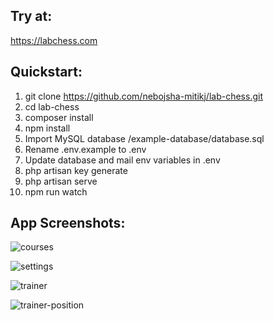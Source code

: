 ## Try at:

https://labchess.com

## Quickstart:

1. git clone https://github.com/nebojsha-mitikj/lab-chess.git
2. cd lab-chess
3. composer install
4. npm install
5. Import MySQL database /example-database/database.sql
6. Rename .env.example to .env
7. Update database and mail env variables in .env
8. php artisan key generate
9. php artisan serve
10. npm run watch

## App Screenshots:

![courses](https://user-images.githubusercontent.com/122390352/221428580-701e4708-aace-4ad8-a07c-77fa293e379d.png)

![settings](https://user-images.githubusercontent.com/122390352/221428584-28270122-e2b8-4c3a-8197-283c6f3bc0fc.png)

![trainer](https://user-images.githubusercontent.com/122390352/221428585-d3b8a892-971e-4c07-bcb7-6469e82e192a.png)

![trainer-position](https://user-images.githubusercontent.com/122390352/221428587-e049c061-3ec5-4b7b-9047-0e14672a79b2.png)
